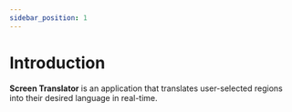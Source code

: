 ```yaml
---
sidebar_position: 1
---
```


# Introduction

**Screen Translator** is an application that translates user-selected regions
into their desired language in real-time.
